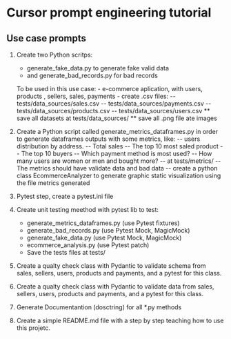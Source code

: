 # Cursor prompt engineering tutorial

## Use case prompts
1) Create two Python scritps:
    - generate_fake_data.py to generate fake valid data 
    - and generate_bad_records.py for  bad  records
    
    To be used in this use case:
        - e-commerce aplication, with users, products , sellers, sales, payments
        - create .csv files:
            -- tests/data_sources/sales.csv 
            -- tests/data_sources/payments.csv
            -- tests/data_sources/products.csv
            -- tests/data_sources/users.csv
        ** save all datasets at tests/data_sources/
        ** save all .png file ate images

2) Create a Python script called generate_metrics_dataframes.py  in order to generate dataframes outputs with some metrics, like:
    -- users distribution by address.
    -- Total sales
    -- The top 10 most saled product
    -- The top 10 buyers
    -- Which payment method is most used? 
    -- How many users are women or men and bought more?
    -- at tests/metrics/
    -- The metrics should have validate data and bad  data
    -- create a python class EcommerceAnalyzer to generate graphic static visualization using the file metrics generated

3) Pytest step, create a pytest.ini file

4) Create unit testing meethod with pytest lib to test:
    - generate_metrics_dataframes.py  (use Pytest fixtures)
    - generate_bad_records.py (use Pytest Mock, MagicMock)
    - generate_fake_data.py (use Pytest Mock, MagicMock)
    - ecommerce_analysis.py (use Pytest patch)
    -  Save the tests files at tests/

5) Create a qualty check class with Pydantic to validate schema from sales, sellers, users, products and payments, and a pytest for this class.

6) Create a qualty check class with Pydantic to validate data from sales, sellers, users, products and payments, and a pytest for this class.

7) Generate Documentantion (dosctring) for all *.py methods

8) Create a simple README.md file with a step by step teaching how to use this projetc.
